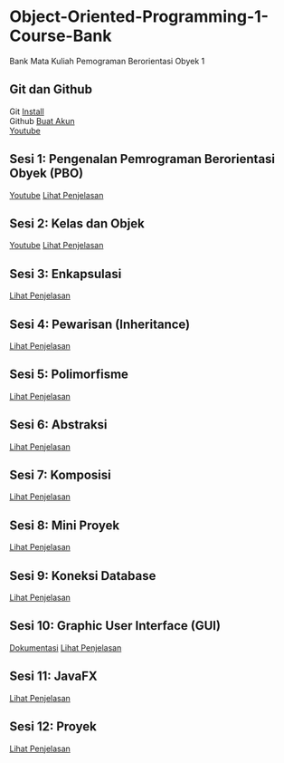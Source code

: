 # Object-Oriented-Programming-1-Course-Bank
Bank Mata Kuliah Pemograman Berorientasi Obyek 1

## Git dan Github
Git <a href="https://git-scm.com/">Install</a>
<br>
Github <a href="https://github.com/">Buat Akun</a>
<br>
<a href="https://www.youtube.com/watch?v=rzuhHzFuvjY">Youtube</a>

## Sesi 1: Pengenalan Pemrograman Berorientasi Obyek (PBO)
<a href="https://youtu.be/QBKUT6EZjzM?si=LajfqIkGYCgKBjA4">Youtube</a>
<a href="https://github.com/Muhammad-Ikhwan-Fathulloh/Object-Oriented-Programming-1-Course-Bank/tree/main/Introduction">Lihat Penjelasan</a>

## Sesi 2: Kelas dan Objek
<a href="https://youtu.be/hWuVshzyrUg?si=UOglRUyxEMv9RQBk">Youtube</a>
<a href="https://github.com/Muhammad-Ikhwan-Fathulloh/Object-Oriented-Programming-1-Course-Bank/tree/main/ClassAndObject">Lihat Penjelasan</a>

## Sesi 3: Enkapsulasi
<a href="https://github.com/Muhammad-Ikhwan-Fathulloh/Object-Oriented-Programming-1-Course-Bank/tree/main/Encapsulation">Lihat Penjelasan</a>

## Sesi 4: Pewarisan (Inheritance)
<a href="https://github.com/Muhammad-Ikhwan-Fathulloh/Object-Oriented-Programming-1-Course-Bank/tree/main/Inheritance">Lihat Penjelasan</a>

## Sesi 5: Polimorfisme
<a href="https://github.com/Muhammad-Ikhwan-Fathulloh/Object-Oriented-Programming-1-Course-Bank/tree/main/Polimorfisme">Lihat Penjelasan</a>

## Sesi 6: Abstraksi
<a href="https://github.com/Muhammad-Ikhwan-Fathulloh/Object-Oriented-Programming-1-Course-Bank/tree/main/Abstract">Lihat Penjelasan</a>

## Sesi 7: Komposisi
<a href="https://github.com/Muhammad-Ikhwan-Fathulloh/Object-Oriented-Programming-1-Course-Bank/tree/main/Composition">Lihat Penjelasan</a>

## Sesi 8: Mini Proyek
<a href="https://github.com/Muhammad-Ikhwan-Fathulloh/Object-Oriented-Programming-1-Course-Bank/tree/main/MiniProject">Lihat Penjelasan</a>

## Sesi 9: Koneksi Database
<a href="https://github.com/Muhammad-Ikhwan-Fathulloh/Object-Oriented-Programming-1-Course-Bank/tree/main/Database">Lihat Penjelasan</a>

## Sesi 10: Graphic User Interface (GUI)
<a href="https://netbeans.apache.org/tutorial/main/kb/docs/java/gui-functionality/">Dokumentasi</a>
<a href="">Lihat Penjelasan</a>

## Sesi 11: JavaFX
<a href="">Lihat Penjelasan</a>

## Sesi 12: Proyek
<a href="">Lihat Penjelasan</a>
